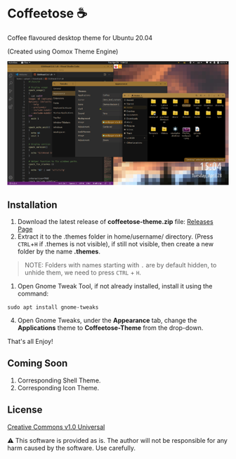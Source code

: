 # Coffeetose ☕
Coffee flavoured desktop theme for Ubuntu 20.04

(Created using Oomox Theme Engine)

<img src="https://raw.githubusercontent.com/aakashsinghbais/coffeetose/master/_resources/coffeetose-1.png">

## Installation

1. Download the latest release of **coffeetose-theme.zip** file: [Releases Page](https://github.com/aakashsinghbais/coffeetose/releases)
1. Extract it to the .themes folder in home/username/ directory. (Press `CTRL`+`H` if .themes is not visible), if still not visible, then create a new folder by the name **.themes**.
> NOTE: Folders with names starting with `.` are by default hidden, to unhide them, we need to press `CTRL` + `H`.
1. Open Gnome Tweak Tool, if not already installed, install it using the command: 
  ```
  sudo apt install gnome-tweaks
  ```
4. Open Gnome Tweaks, under the **Appearance** tab, change the **Applications** theme to **Coffeetose-Theme** from the drop-down.

That's all Enjoy!

## Coming Soon
1. Corresponding Shell Theme.
1. Corresponding Icon Theme.

## License
[Creative Commons v1.0 Universal](https://github.com/aakashsinghbais/coffeetose/blob/master/LICENSE)

:warning: This software is provided as is. The author will not be responsible for any harm caused by the software. Use carefully.

